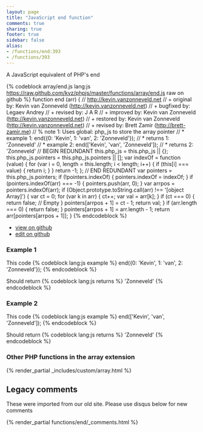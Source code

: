 ```yaml
---
layout: page
title: "JavaScript end function"
comments: true
sharing: true
footer: true
sidebar: false
alias:
- /functions/end:393
- /functions/393
---
```

<!-- Generated by Rakefile:build -->
A JavaScript equivalent of PHP's end

{% codeblock array/end.js lang:js https://raw.github.com/kvz/phpjs/master/functions/array/end.js raw on github %}
function end (arr) {
  // http://kevin.vanzonneveld.net
  // +   original by: Kevin van Zonneveld (http://kevin.vanzonneveld.net)
  // +   bugfixed by: Legaev Andrey
  // +    revised by: J A R
  // +   improved by: Kevin van Zonneveld (http://kevin.vanzonneveld.net)
  // +   restored by: Kevin van Zonneveld (http://kevin.vanzonneveld.net)
  // +    revised by: Brett Zamir (http://brett-zamir.me)
  // %        note 1: Uses global: php_js to store the array pointer
  // *     example 1: end({0: 'Kevin', 1: 'van', 2: 'Zonneveld'});
  // *     returns 1: 'Zonneveld'
  // *     example 2: end(['Kevin', 'van', 'Zonneveld']);
  // *     returns 2: 'Zonneveld'
  // BEGIN REDUNDANT
  this.php_js = this.php_js || {};
  this.php_js.pointers = this.php_js.pointers || [];
  var indexOf = function (value) {
    for (var i = 0, length = this.length; i < length; i++) {
      if (this[i] === value) {
        return i;
      }
    }
    return -1;
  };
  // END REDUNDANT
  var pointers = this.php_js.pointers;
  if (!pointers.indexOf) {
    pointers.indexOf = indexOf;
  }
  if (pointers.indexOf(arr) === -1) {
    pointers.push(arr, 0);
  }
  var arrpos = pointers.indexOf(arr);
  if (Object.prototype.toString.call(arr) !== '[object Array]') {
    var ct = 0;
    for (var k in arr) {
      ct++;
      var val = arr[k];
    }
    if (ct === 0) {
      return false; // Empty
    }
    pointers[arrpos + 1] = ct - 1;
    return val;
  }
  if (arr.length === 0) {
    return false;
  }
  pointers[arrpos + 1] = arr.length - 1;
  return arr[pointers[arrpos + 1]];
}
{% endcodeblock %}

 - [view on github](https://github.com/kvz/phpjs/blob/master/functions/array/end.js)
 - [edit on github](https://github.com/kvz/phpjs/edit/master/functions/array/end.js)

### Example 1
This code
{% codeblock lang:js example %}
end({0: 'Kevin', 1: 'van', 2: 'Zonneveld'});
{% endcodeblock %}

Should return
{% codeblock lang:js returns %}
'Zonneveld'
{% endcodeblock %}

### Example 2
This code
{% codeblock lang:js example %}
end(['Kevin', 'van', 'Zonneveld']);
{% endcodeblock %}

Should return
{% codeblock lang:js returns %}
'Zonneveld'
{% endcodeblock %}


### Other PHP functions in the array extension
{% render_partial _includes/custom/array.html %}
## Legacy comments
These were imported from our old site. Please use disqus below for new comments
<div style="overflow-y: scroll; max-height: 500px;">
{% render_partial functions/end/_comments.html %}
</div>
